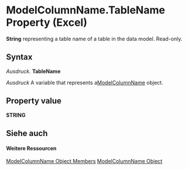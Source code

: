 
# ModelColumnName.TableName Property (Excel)

 **String** representing a table name of a table in the data model. Read-only.


## Syntax

 _Ausdruck_. **TableName**

 _Ausdruck_ A variable that represents a[ModelColumnName](63a5eefe-b54d-0075-c116-8a752c881834.md) object.


## Property value

 **STRING**


## Siehe auch


#### Weitere Ressourcen


[ModelColumnName Object Members](http://msdn.microsoft.com/library/b27889a8-4ed3-d060-7e29-83cbd58a6124%28Office.15%29.aspx)
[ModelColumnName Object](63a5eefe-b54d-0075-c116-8a752c881834.md)